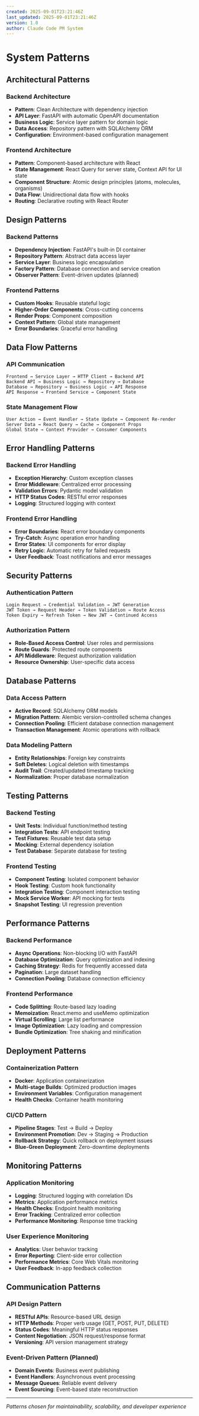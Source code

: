 ```yaml
---
created: 2025-09-01T23:21:46Z
last_updated: 2025-09-01T23:21:46Z
version: 1.0
author: Claude Code PM System
---
```


# System Patterns

## Architectural Patterns

### Backend Architecture
- **Pattern**: Clean Architecture with dependency injection
- **API Layer**: FastAPI with automatic OpenAPI documentation
- **Business Logic**: Service layer pattern for domain logic
- **Data Access**: Repository pattern with SQLAlchemy ORM
- **Configuration**: Environment-based configuration management

### Frontend Architecture
- **Pattern**: Component-based architecture with React
- **State Management**: React Query for server state, Context API for UI state
- **Component Structure**: Atomic design principles (atoms, molecules, organisms)
- **Data Flow**: Unidirectional data flow with hooks
- **Routing**: Declarative routing with React Router

## Design Patterns

### Backend Patterns
- **Dependency Injection**: FastAPI's built-in DI container
- **Repository Pattern**: Abstract data access layer
- **Service Layer**: Business logic encapsulation
- **Factory Pattern**: Database connection and service creation
- **Observer Pattern**: Event-driven updates (planned)

### Frontend Patterns
- **Custom Hooks**: Reusable stateful logic
- **Higher-Order Components**: Cross-cutting concerns
- **Render Props**: Component composition
- **Context Pattern**: Global state management
- **Error Boundaries**: Graceful error handling

## Data Flow Patterns

### API Communication
```
Frontend → Service Layer → HTTP Client → Backend API
Backend API → Business Logic → Repository → Database
Database → Repository → Business Logic → API Response
API Response → Frontend Service → Component State
```

### State Management Flow
```
User Action → Event Handler → State Update → Component Re-render
Server Data → React Query → Cache → Component Props
Global State → Context Provider → Consumer Components
```

## Error Handling Patterns

### Backend Error Handling
- **Exception Hierarchy**: Custom exception classes
- **Error Middleware**: Centralized error processing
- **Validation Errors**: Pydantic model validation
- **HTTP Status Codes**: RESTful error responses
- **Logging**: Structured logging with context

### Frontend Error Handling
- **Error Boundaries**: React error boundary components
- **Try-Catch**: Async operation error handling
- **Error States**: UI components for error display
- **Retry Logic**: Automatic retry for failed requests
- **User Feedback**: Toast notifications and error messages

## Security Patterns

### Authentication Pattern
```
Login Request → Credential Validation → JWT Generation
JWT Token → Request Header → Token Validation → Route Access
Token Expiry → Refresh Token → New JWT → Continued Access
```

### Authorization Pattern
- **Role-Based Access Control**: User roles and permissions
- **Route Guards**: Protected route components
- **API Middleware**: Request authorization validation
- **Resource Ownership**: User-specific data access

## Database Patterns

### Data Access Pattern
- **Active Record**: SQLAlchemy ORM models
- **Migration Pattern**: Alembic version-controlled schema changes
- **Connection Pooling**: Efficient database connection management
- **Transaction Management**: Atomic operations with rollback

### Data Modeling Pattern
- **Entity Relationships**: Foreign key constraints
- **Soft Deletes**: Logical deletion with timestamps
- **Audit Trail**: Created/updated timestamp tracking
- **Normalization**: Proper database normalization

## Testing Patterns

### Backend Testing
- **Unit Tests**: Individual function/method testing
- **Integration Tests**: API endpoint testing
- **Test Fixtures**: Reusable test data setup
- **Mocking**: External dependency isolation
- **Test Database**: Separate database for testing

### Frontend Testing
- **Component Testing**: Isolated component behavior
- **Hook Testing**: Custom hook functionality
- **Integration Testing**: Component interaction testing
- **Mock Service Worker**: API mocking for tests
- **Snapshot Testing**: UI regression prevention

## Performance Patterns

### Backend Performance
- **Async Operations**: Non-blocking I/O with FastAPI
- **Database Optimization**: Query optimization and indexing
- **Caching Strategy**: Redis for frequently accessed data
- **Pagination**: Large dataset handling
- **Connection Pooling**: Database connection efficiency

### Frontend Performance
- **Code Splitting**: Route-based lazy loading
- **Memoization**: React.memo and useMemo optimization
- **Virtual Scrolling**: Large list performance
- **Image Optimization**: Lazy loading and compression
- **Bundle Optimization**: Tree shaking and minification

## Deployment Patterns

### Containerization Pattern
- **Docker**: Application containerization
- **Multi-stage Builds**: Optimized production images
- **Environment Variables**: Configuration management
- **Health Checks**: Container health monitoring

### CI/CD Pattern
- **Pipeline Stages**: Test → Build → Deploy
- **Environment Promotion**: Dev → Staging → Production
- **Rollback Strategy**: Quick rollback on deployment issues
- **Blue-Green Deployment**: Zero-downtime deployments

## Monitoring Patterns

### Application Monitoring
- **Logging**: Structured logging with correlation IDs
- **Metrics**: Application performance metrics
- **Health Checks**: Endpoint health monitoring
- **Error Tracking**: Centralized error collection
- **Performance Monitoring**: Response time tracking

### User Experience Monitoring
- **Analytics**: User behavior tracking
- **Error Reporting**: Client-side error collection
- **Performance Metrics**: Core Web Vitals monitoring
- **User Feedback**: In-app feedback collection

## Communication Patterns

### API Design Pattern
- **RESTful APIs**: Resource-based URL design
- **HTTP Methods**: Proper verb usage (GET, POST, PUT, DELETE)
- **Status Codes**: Meaningful HTTP status responses
- **Content Negotiation**: JSON request/response format
- **Versioning**: API version management strategy

### Event-Driven Pattern (Planned)
- **Domain Events**: Business event publishing
- **Event Handlers**: Asynchronous event processing
- **Message Queues**: Reliable event delivery
- **Event Sourcing**: Event-based state reconstruction

---
*Patterns chosen for maintainability, scalability, and developer experience*
